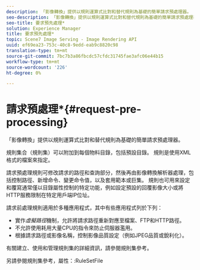 ```yaml
---
description: 「影像轉換」提供以規則運算式比對和替代規則為基礎的簡單請求預處理器。
seo-description: 「影像轉換」提供以規則運算式比對和替代規則為基礎的簡單請求預處理器。
seo-title: 要求預先處理*
solution: Experience Manager
title: 要求預先處理*
topic: Scene7 Image Serving - Image Rendering API
uuid: ef69ea23-753c-40c8-9edd-eab9c8820c98
translation-type: tm+mt
source-git-commit: 7bc7b3a86fbcdc57cfdc31745fae3afc06e44b15
workflow-type: tm+mt
source-wordcount: '226'
ht-degree: 0%

---
```



# 請求預處理*{#request-pre-processing}

「影像轉換」提供以規則運算式比對和替代規則為基礎的簡單請求預處理器。

規則集合（規則集）可以附加到每個物料目錄，包括預設目錄。 規則是使用XML格式的檔案來指定。

請求預處理規則可修改請求的路徑和查詢部分，然後再由影像轉換解析器處理，包括控制路徑、新增命令、變更命令值，以及套用範本或巨集。 規則也可用來設定和覆寫通常僅以目錄屬性控制的特定功能，例如設定預設的回覆影像大小或將HTTP服務限制在特定用戶端IP位址。

請求前處理規則適用於多種應用程式，其中有些應用程式列於下列：

* 實作&#x200B;*虛擬路徑*&#x200B;機制，允許將請求路徑重新對應至檔案、FTP和HTTP路徑。
* 不允許使用耗用大量CPU的指令來防止伺服器濫用。
* 根據請求路徑或影像名稱，控制影像品質設定（例如JPEG品質或銳利化）。

有關建立、使用和管理規則集的詳細資訊，請參閱規則集參考。

另請參閱規則集參考，屬性：:RuleSetFile
